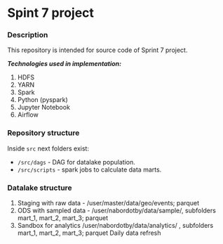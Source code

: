 

# Spint 7 project

### Description
This repository is intended for source code of Sprint 7 project.  

***Technologies used in implementation:***
1. HDFS
2. YARN
3. Spark
4. Python (pyspark)
5. Jupyter Notebook
6. Airflow

### Repository structure
Inside `src` next folders exist:
- `/src/dags` - DAG for datalake population.
- `/src/scripts` - spark jobs to calculate data marts.

### Datalake structure
1. Staging with raw data - /user/master/data/geo/events; parquet
2. ODS with sampled data - /user/nabordotby/data/sample/, subfolders mart_1, mart_2, mart_3; parquet
3. Sandbox for analytics /user/nabordotby/data/analytics/ , subfolders mart_1, mart_2, mart_3; parquet
Daily data refresh


